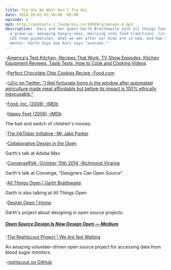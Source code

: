 ```yaml
---
title: Try Uni No Wait Don't Try Uni
date: 2014-10-03 01:58:00 -06:00
episode: 4
mp3: http://podcasts-1.feedpress.co/10589/grownups-4.mp3
description: 'Kari and her guest Garth Braithwaite talk all things food and being
  a grown-up: managing hangry-ness, marrying into food traditions, living with diabetes,
  LDS food guidelines, what we eat after our kids are in bed, and how to find a sushi
  mentor. Garth digs how Kari says "avocado."'
---
```


-[America's Test Kitchen -Recipes That Work, TV Show Episodes, Kitchen Equipment Reviews, Taste Tests, How to Cook and Cooking Videos][1]

-[Perfect Chocolate Chip Cookies Recipe -Food.com][2]

-[ଅନିଲ on Twitter: "I feel fortunate living in the window after automated agriculture made meat affordable but before its impact is 100% ethically inexcusable."][3]

-[Food, Inc. (2008) -IMDb][4]

-[Happy Feet (2006) -IMDb][5]

The bait and switch of children's movies.

-[The InkTober Initiative -Mr Jake Parker][6]

-[Collaborative Design in the Open][7]

Garth's talk at Adobe Max

-[ConvergeRVA -October 10th 2014 -Richmond Virginia][8]

Garth's talk at Converge, "Designers Can Open Source"

-[All Things Open | Garth Braithwaite][9]

Garth is also talking at All Things Open

-[Design Open | Home][10]

Garth's project about designing in open source projects.

#####  [Open Source Design Is Now Design Open — Medium][11]

-[The Nightscout Project | We Are Not Waiting][12]

An amazing volunteer-driven open source project for accessing data from blood sugar monitors.

-[nightscout on GitHub][13]

[1]: http://www.americastestkitchen.com/
[2]: http://www.food.com/recipe/perfect-chocolate-chip-cookies-americas-test-kitchen-387119
[3]: https://twitter.com/anildash/status/489118151112921089
[4]: http://www.imdb.com/title/tt1286537/
[5]: http://www.imdb.com/title/tt0366548/
[6]: http://mrjakeparker.com/inktober
[7]: https://www.adobe-max.com/connect/sessionDetail.ww?SESSION_ID=2708
[8]: http://convergerva.com/speakers.php#garth-braithwaite
[9]: http://allthingsopen.org/speakers/garth-braithwaite/
[10]: http://designopen.org/
[11]: https://medium.com/@garthdb/open-source-design-is-now-design-open-e7005d577f6b
[12]: http://www.nightscout.info/
[13]: https://github.com/nightscout

  